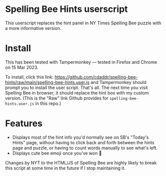 # Spelling Bee Hints userscript

This userscript replaces the hint panel in NY Times Spelling Bee puzzle with a more informative
version.  

# Install

This has been tested with Tampermonkey — tested in Firefox and Chrome on 15 Mar 2023.

To install, click this link: https://github.com/cdaddr/spelling-bee-hints/raw/main/spelling-bee-hints.user.js and Tampermonkey should prompt you to install the user script.  That's all.  The next time you visit Spelling Bee in browser, it should replace the hint box with my custom version.  (This is the "Raw" link Github provides for `spelling-bee-hints.user.js` in this repo.)

# Features

* Displays most of the hint info you'd normally see on SB's "Today's Hints" page, without having to click back and forth between the hints page and puzzle, or having to count words manually to see what's left.
* Displays cute bee emoji once you've won 🐝

Changes by NYT to the HTML/JS of Spelling Bee are highly likely to break this script at some time in the future if I stop maintaining it.
